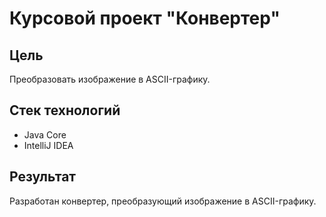 # Курсовой проект "Конвертер"
## Цель
Преобразовать изображение в ASCII-графику.
## Стек технологий
* Java Core
* IntelliJ IDEA
## Результат
Разработан конвертер, преобразующий изображение в ASCII-графику.
